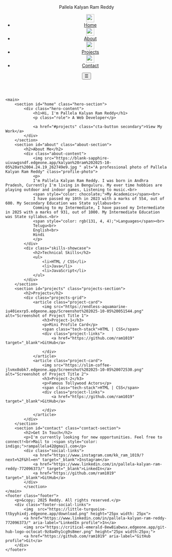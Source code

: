 
<html lang="en">
<head>
    <meta charset="UTF-8">
    <meta name="viewport" content="width=device-width, initial-scale=1.0">
    <title>Pallela Kalyan Ram Reddy | Portfolio</title>
    <link rel="icon" type="image/png" href="images/favicon.png"> 
    <link rel="stylesheet" href="style.css">
    <link href="https://fonts.googleapis.com/css2?family=Roboto:wght@400;700&family=Playfair+Display:wght@700&display=swap" rel="stylesheet">
</head>
<body>
  <style>
    
:root {
    --primary-color: #300562; 
    --secondary-color: #cf57dc; 
    --background-color: #f8f9fa; 
    --text-color: #07090b; 
    --font-heading: 'Playfair Display', serif;
    --font-body: 'Roboto', sans-serif;
}

* {
    
    background-repeat: no-repeat;
    margin: 0;
    padding: 0;
    box-sizing: border-box;
}

body {
    background: url(https://average-blush-use5kbnhoa.edgeone.app/240_F_1407999459_PNYvgDFLch8cvTm2PyBkO5tCbbVL7I4D.jpg) center/cover no-repeat;
    font-family: var(--font-body);
    color: var(--text-color);
    background-color: var(--background-color);
    line-height: 1.5;
}

h1, h2, h3 {
    font-family: var(--font-heading);
    color: var(--primary-color);
    margin-bottom: 0.5em;
}

h1 { font-size: 3rem; }
h2 { font-size: 2rem; }
h3 { font-size: 1.5rem; }

a {
    text-decoration: none;
    color: var(--primary-color);
    transition: color 0.3s ease;
}

a:hover {
    color: var(--secondary-color);
}

.header {
    display: flex;
    justify-content: space-between;
    align-items: center;
    padding: 1.5rem 5%;
    background-color: deeppink;
text-decoration: underline;
    position: sticky;
    top: 0;
    z-index: 100;
    border: 1px solid black;
}

.logo {
    font-size: 1.5rem;
    font-weight: 700;
    font-style: normal;
}

.nav-links {
    list-style: none;
    display: flex;
    color: navajowhite;

}

.nav-links li {
    margin-left: 2px;

}

.hamburger-menu {
    display: none; 
    background: none;
    border: none;
    font-size: 1.5rem;
    cursor: pointer;
    color: var(--primary-color);
}

.hero-section {
    min-height: 80vh;
    display: flex;
    justify-content: center;
    align-items: center;
    text-align: center;
    padding: 4rem 5%;
}

.role {
    font-size: 1.25rem;
    color: var(--secondary-color);
    margin-bottom: 1.5rem;
}

.cta-button {
    display: inline-block;
    padding: 10px 20px;
    margin: 0 10px;
    background-color: var(--primary-color);
    color: rgb(153, 14, 14);
    border-radius: 5px;
    font-weight: 700;
    transition: background-color 0.3s ease, transform 0.2s ease;
    border: 2px solid var(--primary-color);
}

.cta-button:hover {
    background-color: #0056b3; 
    transform: translateY(-2px);
}

.cta-button.secondary {
    background-color: transparent;
    color: var(--primary-color);
    border: 2px solid var(--primary-color);
}

.cta-button.secondary:hover {
    background-color: var(--primary-color);
    color: white;
}

section {
    padding: 4rem 5%;
    text-align: center;
    margin-bottom: 2rem;
}

h2{
    text-decoration: double;
}

.about-content {
    display: flex;
    gap: 30px;
    align-items: center;
    text-align: left;
    max-width: 1000px;
    margin: 0 auto 30px;
    font-weight: bold;
}

.profile-photo {
    width: 400px;
    height: 400px;
    object-fit: cover;
    border-radius: 10;
    border: 3px solid var(--primary-color);
}

.skills-showcase ul {
    list-style: none;
    display: flex;
    justify-content: center;
    flex-wrap: wrap;
    gap: 15px;
    margin-top: 15px;
}

.skills-showcase li {
    background-color: var(--primary-color);
    color: rgb(188, 31, 123);
    padding: 8px 15px;
    border-radius: 20px;
    font-size: 0.9rem;
    font-weight: 700;
}


.projects-grid {
    display: grid;
    background-color: rgb(8, 10, 10);
    grid-template-columns: repeat(auto-fit, minmax(300px, 1fr));
    gap: 30px;
    margin-top: 30px;
}

.project-card {
    background-color: deeppink;
    padding: 20px;
    border-radius: 8px;
    box-shadow: 0 4px 8px rgba(0, 0, 0, 0.1);
    text-align: left;
    transition: transform 0.3s ease;
}

.project-card:hover {
    transform: translateY(-5px);
    box-shadow: 0 6px 12px rgba(0, 0, 0, 0.15);
}

.project-card img {
    width: 100%;
    height: 450px;
    object-fit: cover;
    border-radius: 4px;
    margin-bottom: 15px;
}

.tech-stack {
    display: block;
    font-size: 0.8rem;
    color: var(--secondary-color);
    margin: 10px 0;
    font-style: italic;
}

.project-links a {
    margin-right: 15px;
    font-weight: 700;
}



.social-links a {
    font-size: 1.2rem;
    margin: 0 15px;
    font-weight: 700;
}


.footer {
    background-color: var(--text-color);
    color: var(--background-color);
    padding: 1.5rem 5%;
    display: flex;
    justify-content: space-between;
    align-items: center;
    font-size: 0.9rem;
}

.footer-social-links a {
    color: rgb(223, 85, 85);
    margin-left: 0;
}


@media (max-width: 768px) {
    h1 { font-size: 2.5rem; }
    h2 { font-size: 1.75rem; }
    
    .nav-links {
        display: none;
        flex-direction: column;
        width: 100%;
        position: absolute;
        top: 60px; 
        left: 0;
        background-color: rgb(161, 27, 27);
        box-shadow: 0 4px 8px rgba(0, 0, 0, 0.1);
        padding: 10px 0;
    }

    .nav-links.active {
        display: flex; 
    }

    .nav-links li {
        margin: 10px 0;
        text-align: center;
    }

    .hamburger-menu {
        display: block; 
    }

    .about-content {
        flex-direction: column;
        text-align: center;
    }
    
    .profile-photo {
        margin-bottom: 20px;
    }

    .skills-showcase ul {
        justify-content: flex-start;
        padding-left: 0;
    }

    .skills-showcase h3 {
        text-align: left;
    }

    .footer {
        flex-direction: column;
        text-align: center;
    }

    .footer-social-links {
        margin-top: 10px;
    }
  
}
  footer p{
      position: relative;
      left: 400px;
    }
    </style>
    <header class="header">
        <div class="logo">Pallela Kalyan Ram Reddy</div>
        <nav class="navbar">
            <ul class="nav-links">
                <img src="https://informal-green-1odbdxsbot.edgeone.app/home%20pinkkkkkk.png" height="25px width:25px;">
                <li><a href="#home">Home</a></li>
                <img src="https://controversial-plum-heffp37lfy.edgeone.app/1876966-200.png" height="25px width:25px">
                <li><a href="#about">About</a></li>
                <img src="https://endless-brown-z9upfaxbyq.edgeone.app/12148682.png" height="25px width:25px;">
                <li><a href="#projects">Projects</a></li>
                <img src="https://desirable-lavender-drars33tze.edgeone.app/pingk.png" height="25px width:25px;">
                <li><a href="#contact">Contact</a></li>
            </ul>
            <button class="hamburger-menu" aria-label="Toggle navigation">&#9776;</button>
        </nav>
    </header>

    <main>
        <section id="home" class="hero-section">
            <div class="hero-content">
                <h1>Hi, I'm Pallela Kalyan Ram Reddy</h1>
                <p class="role"> A Web Developer</p>
               
                <a href="#projects" class="cta-button secondary">View My Work</a>
            </div>
        </section>
        <section id="about" class="about-section">
            <h2>About Me</h2>
            <div class="about-content">
                <img src="https://blank-sapphire-uivuwgsndf.edgeone.app/kalyan%20ram%202025-10-05%20at%2004.24.19_262749e9.jpg " alt="A professional photo of Pallela Kalyan Ram Reddy" class="profile-photo">
                <p>
                I'm Pallela Kalyan Ram Reddy. I was born in Andhra Pradesh, Currently I'm living in Benguluru. My ever time hobbies are playing outdoor and indoor games, Listening to music.<br>
                <span style="color: chocolate;">My Academics</span><br>
                I have passed my 10th in 2023 with a marks of 554, out of 600. My Secondary Education was State syllabus<br>
                Comming to my Intermediate, I have passed my Intermediate in 2025 with a marks of 931, out of 1000. My Intermediate Education was State syllabus.<br>
                <span style="color: rgb(131, 4, 4);">Languages</span><br>
                Telugu<br>
                English<br>
                Hindi
                </p>
            </div>
            <div class="skills-showcase">
                <h2>Technical Skills</h2>
                <ul>
                    <li>HTML / CSS</li>
                    <li>Java</li>
                    <li>JavaScript</li>
                </ul>
            </div>
        </section>
        <section id="projects" class="projects-section">
            <h2>Projects</h2>
            <div class="projects-grid">
                <article class="project-card">
                    <img src="https://endless-aquamarine-iu40iexrp5.edgeone.app/Screenshot%202025-10-05%20051544.png" alt="Screenshot of Project Title 1">
                    <h3>Project-1</h3>
                    <p>Mini Profile Card</p>
                    <span class="tech-stack">HTML | CSS</span>
                    <div class="project-links">
                        <a href="https://github.com/ram1019" target="_blank">GitHub</a>
                       
                    </div>
                </article>
                <article class="project-card">
                    <img src="https://slim-coffee-jlvmx8obk7.edgeone.app/Screenshot%202025-10-05%20072530.png" alt="Screenshot of Project Title 2">
                    <h3>Project-2</h3>
                    <p>Famous Tollywood Actors</p>
                    <span class="tech-stack">HTML | CSS</span>
                    <div class="project-links">
                        <a href="https://github.com/ram1019" target="_blank">GitHub</a>
                      
                    </div>
                </article>
            </div>
        </section>
        <section id="contact" class="contact-section">
            <h2>Get In Touch</h2>
            <p>I'm currently looking for new opportunities. Feel free to connect!<br>Mail to :<span style="color: indigo;">rampallela42@gmail.com</p>
            <div class="social-links">
                <a href="https://www.instagram.com/kk_ram_1019/?next=%2F&hl=en" target="_blank">Instagram</a>
                <a href="https://www.linkedin.com/in/pallela-kalyan-ram-reddy-772096373/" target="_blank">LinkedIn</a>
                <a href="https://github.com/ram1019" target="_blank">GitHub</a>
            </div>
            </section>
    </main>
    <footer class="footer">
        <p>&copy; 2025 Reddy. All rights reserved.</p>
        <div class="footer-social-links">
            <img  src="https://little-turquoise-ttbyyhixdj.edgeone.app/download.png" height="25px width: 25px">
            <a href="https://www.linkedin.com/in/pallela-kalyan-ram-reddy-772096373/" aria-label="LinkedIn profile">In</a>
            <img src="https://critical-emerald-8ew8iabwsx.edgeone.app/git-hub-logo-octocat-9z8a4hy1cg9s8mer.png" height="25px width:25px;">
            <a href="https://github.com/ram1019" aria-label="GitHub profile">Git</a>
        </div>
    </footer>
</body>
</html> 
